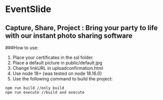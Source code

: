 # EventSlide
## Capture, Share, Project : Bring your party to life with our instant photo sharing software

###How to use:
1. Place your certificates in the ssl folder.
2. Place a default picture in public/default.jpg
3. Change linkURL in uploadconfirmation.html
4. Use node 18+ (was tested on node 18.16.0)
5. Use the following command to build the project: 
```
npm run build //only build
npm run execute //build and execute
```
